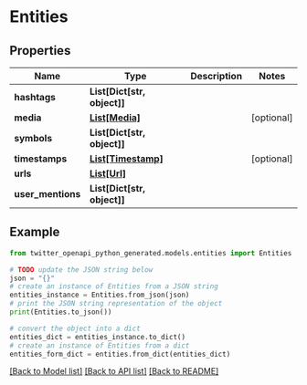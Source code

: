# Entities


## Properties

Name | Type | Description | Notes
------------ | ------------- | ------------- | -------------
**hashtags** | **List[Dict[str, object]]** |  | 
**media** | [**List[Media]**](Media.md) |  | [optional] 
**symbols** | **List[Dict[str, object]]** |  | 
**timestamps** | [**List[Timestamp]**](Timestamp.md) |  | [optional] 
**urls** | [**List[Url]**](Url.md) |  | 
**user_mentions** | **List[Dict[str, object]]** |  | 

## Example

```python
from twitter_openapi_python_generated.models.entities import Entities

# TODO update the JSON string below
json = "{}"
# create an instance of Entities from a JSON string
entities_instance = Entities.from_json(json)
# print the JSON string representation of the object
print(Entities.to_json())

# convert the object into a dict
entities_dict = entities_instance.to_dict()
# create an instance of Entities from a dict
entities_form_dict = entities.from_dict(entities_dict)
```
[[Back to Model list]](../README.md#documentation-for-models) [[Back to API list]](../README.md#documentation-for-api-endpoints) [[Back to README]](../README.md)


